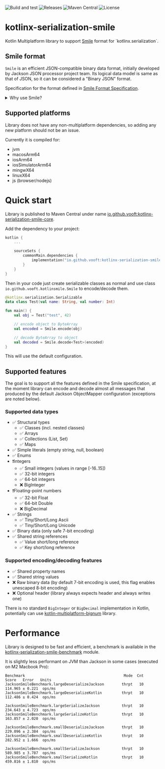![Build and test](https://github.com/vooft/kotlinx-serialization-smile/actions/workflows/build.yml/badge.svg?branch=main)
![Releases](https://img.shields.io/github/v/release/vooft/kotlinx-serialization-smile)
![Maven Central](https://img.shields.io/maven-central/v/io.github.vooft/kotlinx-serialization-smile-core)
![License](https://img.shields.io/github/license/vooft/kotlinx-serialization-smile)

# kotlinx-serialization-smile
Kotlin Multiplatform library to support [Smile](https://en.wikipedia.org/wiki/Smile_(data_interchange_format)) format for `kotlinx.serialization`.

## Smile format
`Smile` is an efficient JSON-compatible binary data format, initially developed by Jackson JSON processor project team. Its logical data model is same as that of JSON, so it can be considered a "Binary JSON" format.

Specification for the format defined in [Smile Format Specification](https://github.com/FasterXML/smile-format-specification/tree/master).

<details>
<summary>Why use Smile?</summary>

Jackson maintainer Tatu Saloranta wrote an email describing different binary alternatives to JSON: https://groups.google.com/g/jackson-user/c/oQyF4Rit5lw/m/LxP33PbWn9EJ

One of the major products using Smile is ElasticSearch, that can use Smile and JSON interchangeably, and by using Smile you get both better performance and smaller stored data size: https://medium.com/its-tinkoff/elasticsearch-with-a-smile-d105f4b60d83

Performance comparison on the same data as the benchmark in this library:
```
Benchmark                                         Mode  Cnt    Score    Error   Units
JacksonJsonSmileBenchmark.jsonLargeDeserialize   thrpt    5   79.037 ±  2.253  ops/ms
JacksonJsonSmileBenchmark.smileLargeDeserialize  thrpt    5  117.915 ±  0.301  ops/ms

JacksonJsonSmileBenchmark.jsonLargeSerialize     thrpt    5  154.320 ±  0.421  ops/ms
JacksonJsonSmileBenchmark.smileLargeSerialize    thrpt    5  252.946 ±  0.717  ops/ms

JacksonJsonSmileBenchmark.jsonSmallDeserialize   thrpt    5  172.191 ± 11.006  ops/ms
JacksonJsonSmileBenchmark.smileSmallDeserialize  thrpt    5  226.521 ± 18.704  ops/ms

JacksonJsonSmileBenchmark.jsonSmallSerialize     thrpt    5  407.084 ±  3.078  ops/ms
JacksonJsonSmileBenchmark.smileSmallSerialize    thrpt    5  616.633 ±  2.665  ops/ms
```
</details>

## Supported platforms

Library does not have any non-multiplatform dependencies, so adding any new platform should not be an issue.

Currently it is compiled for:
* jvm
* macosArm64
* iosArm64
* iosSimulatorArm64
* mingwX64
* linuxX64
* js (browser/nodejs)

# Quick start
Library is published to Maven Central under name [io.github.vooft:kotlinx-serialization-smile-core](https://central.sonatype.com/search?namespace=io.github.vooft).

Add the dependency to your project:
```kotlin
kotlin {
    ...

    sourceSets {
        commonMain.dependencies {
            implementation("io.github.vooft:kotlinx-serialization-smile-core:<version>")
        }
    }
}
```

Then in your code just create serializable classes as normal and use class `io.github.vooft.kotlinsmile.Smile` to encode/decode them.

```kotlin
@kotlinx.serialization.Serializable
data class Test(val name: String, val number: Int)

fun main() {
    val obj = Test("test", 42)

    // encode object to ByteArray
    val encoded = Smile.encode(obj)

    // decode ByteArray to object
    val decoded = Smile.decode<Test>(encoded)
}
```

This will use the default configuration.

## Supported features

The goal is to support all the features defined in the Smile specification, 
at the moment library can encode and decode almost all messages 
that produced by the default Jackson ObjectMapper configuration (exceptions are noted below).

### Supported data types
* ✅ Structural types
  * ✅ Classes (incl. nested classes)
  * ✅ Arrays
  * ✅ Collections (List, Set)
  * ✅ Maps
* ✅ Simple literals (empty string, null, boolean)
* ✅ Enums
* ❗Integers
  * ✅ Small integers (values in range [-16..15])
  * ✅ 32-bit integers
  * ✅ 64-bit integers
  * ❌ BigInteger
* ❗Floating-point numbers
  * ✅ 32-bit Float
  * ✅ 64-bit Double
  * ❌ BigDecimal
* ✅ Strings
  * ✅ Tiny/Short/Long Ascii
  * ✅ Tiny/Short/Long Unicode
* ✅ Binary data (only safe 7-bit encoding)
* ✅ Shared string references
  * ✅ Value short/long reference
  * ✅ Key short/long reference

### Supported encoding/decoding features
* ✅ Shared property names
* ✅ Shared string values
* ❌ Raw binary data (by default 7-bit encoding is used, this flag enables unescaped 8-bit encoding)
* ❌ Optional header (library always expects header and always writes one)

There is no standard `BigInteger` or `BigDecimal` implementation in Kotlin, potentially can use [kotlin-multiplatform-bignum](https://github.com/ionspin/kotlin-multiplatform-bignum) library.

# Performance

Library is designed to be fast and efficient, a benchmark is available in the [kotlinx-serialization-smile-benchmark](kotlinx-serialization-smile-benchmark) module.

It is slightly less performant on JVM than Jackson in some cases (executed on M2 Macbook Pro):
```
Benchmark                                             Mode  Cnt    Score   Error   Units
JacksonSmileBenchmark.largeDeserializeJackson        thrpt   10  114.965 ± 0.221  ops/ms
JacksonSmileBenchmark.largeDeserializeKotlin         thrpt   10  112.486 ± 0.424  ops/ms

JacksonSmileBenchmark.largeSerializeJackson          thrpt   10  234.643 ± 4.723  ops/ms
JacksonSmileBenchmark.largeSerializeKotlin           thrpt   10  163.857 ± 2.020  ops/ms

JacksonSmileBenchmark.smallDeserializeJackson        thrpt   10  229.096 ± 2.384  ops/ms
JacksonSmileBenchmark.smallDeserializeKotlin         thrpt   10  282.952 ± 1.666  ops/ms

JacksonSmileBenchmark.smallSerializeJackson          thrpt   10  589.985 ± 3.787  ops/ms
JacksonSmileBenchmark.smallSerializeKotlin           thrpt   10  459.816 ± 1.810  ops/ms
```

